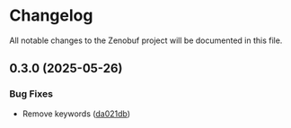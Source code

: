 # Changelog

All notable changes to the Zenobuf project will be documented in this file.


## 0.3.0 (2025-05-26)



### Bug Fixes


- Remove keywords ([da021db](https://github.com/your-username/zenobuf/commit/da021db4b52a5821570c7d3d38a23036772a47df))

<!-- Generated by git-cliff -->
